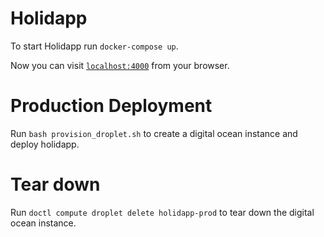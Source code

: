 # Holidapp

To start Holidapp run `docker-compose up`.

Now you can visit [`localhost:4000`](http://localhost:4000) from your browser.

# Production Deployment

Run `bash provision_droplet.sh` to create a digital ocean instance and deploy holidapp.

# Tear down

Run `doctl compute droplet delete holidapp-prod` to tear down the digital ocean instance.
